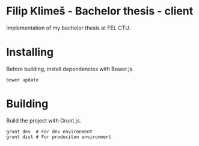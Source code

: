 # Filip Klimeš - Bachelor thesis - client
Implementation of my bachelor thesis at FEL CTU.

Installing
==========

Before building, install dependencies with Bower.js.

```
bower update
```

Building
========

Build the project with Grunt.js.

```
grunt dev  # For dev environment
grunt dist # For produciton environment
```
